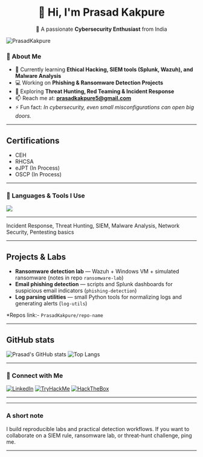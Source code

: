 <div align="center">

# 👋 Hi, I'm Prasad Kakpure  
🎯 A passionate **Cybersecurity Enthusiast** from India  

</div>

<p>
  <img src="https://komarev.com/ghpvc/?username=PrasadKakpure&label=Profile%20views&color=0e75b6&style=flat" alt="PrasadKakpure" />
</p>


### 🧩 About Me  
- 🔐 Currently learning **Ethical Hacking, SIEM tools (Splunk, Wazuh), and Malware Analysis**  
- 💻 Working on **Phishing & Ransomware Detection Projects**  
- 🧠 Exploring **Threat Hunting, Red Teaming & Incident Response**  
- 📫 Reach me at: **prasadkakpure5@gmail.com**  
- ⚡ Fun fact: *In cybersecurity, even small misconfigurations can open big doors.*

---


## Certifications
- CEH
- RHCSA
- eJPT (In Process)
- OSCP (In Process)

---

### 🧰 Languages & Tools I Use
<p align="left">
  <img src="https://skillicons.dev/icons?i=linux,python,bash,wireshark,github,html,css,js,vscode,metasploit" />
</p>

---


Incident Response, Threat Hunting, SIEM, Malware Analysis, Network Security, Pentesting basics

---

## Projects & Labs
- **Ransomware detection lab** — Wazuh + Windows VM + simulated ransomware (notes in repo `ransomware-lab`)  
- **Email phishing detection** — scripts and Splunk dashboards for suspicious email indicators (`phishing-detection`)  
- **Log parsing utilities** — small Python tools for normalizing logs and generating alerts (`log-utils`)

*Repos link:- `PrasadKakpure/repo-name`

---

## GitHub stats
![Prasad's GitHub stats](https://github-readme-stats.vercel.app/api?username=PrasadKakpure&show_icons=true&theme=tokyonight)
![Top Langs](https://github-readme-stats.vercel.app/api/top-langs/?username=PrasadKakpure&layout=compact&theme=tokyonight)



---

### 🔗 Connect with Me
[![LinkedIn](https://img.shields.io/badge/LinkedIn-blue?logo=linkedin&logoColor=white)](www.linkedin.com/in/prasadkakpure)
[![TryHackMe](https://img.shields.io/badge/TryHackMe-red?logo=tryhackme&logoColor=white)]([YOUR_TRYHACKME_PROFILE](https://tryhackme.com/p/baghera))
[![HackTheBox](https://img.shields.io/badge/HackTheBox-green?logo=hackthebox&logoColor=white)]([YOUR_HTB_PROFILE](https://account.hackthebox.com/dashboard))

---



---
### A short note
I build reproducible labs and practical detection workflows. If you want to collaborate on a SIEM rule, ransomware lab, or threat-hunt challenge, ping me.

---

